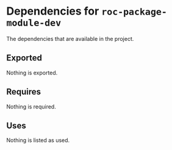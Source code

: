 # Dependencies for `roc-package-module-dev`

The dependencies that are available in the project.

## Exported
Nothing is exported.

## Requires
Nothing is required.

## Uses
Nothing is listed as used.
